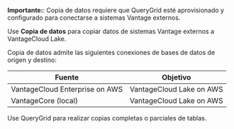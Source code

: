 **Importante:**: Copia de datos requiere que QueryGrid esté aprovisionado y configurado para conectarse a sistemas Vantage externos.

Use **Copia de datos** para copiar datos de sistemas Vantage externos a VantageCloud Lake.

Copia de datos admite las siguientes conexiones de bases de datos de origen y destino:

| Fuente                         | Objetivo                 |
|--------------------------------|--------------------------|
| VantageCloud Enterprise on AWS | VantageCloud Lake on AWS |
| VantageCore (local)            | VantageCloud Lake on AWS |

Use QueryGrid para realizar copias completas o parciales de tablas.
